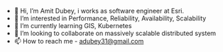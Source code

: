 - 👋 Hi, I’m Amit Dubey, i works as software engineer at Esri.
- 👀 I’m interested in Performance, Reliability, Availability, Scalability
- 🌱 I’m currently learning GIS, Kubernetes
- 💞️ I’m looking to collaborate on massively scalable distributed system
- 📫 How to reach me - adubey31@gmail.com

<!---
TheAmitDubey/TheAmitDubey is a ✨ special ✨ repository because its `README.md` (this file) appears on your GitHub profile.
You can click the Preview link to take a look at your changes.
--->

